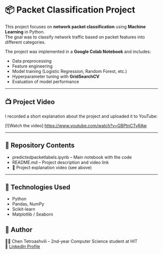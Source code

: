# 📦 Packet Classification Project

This project focuses on **network packet classification** using **Machine Learning** in Python.  
The goal was to classify network traffic based on packet features into different categories.  

The project was implemented in a **Google Colab Notebook** and includes:
- Data preprocessing  
- Feature engineering  
- Model training (Logistic Regression, Random Forest, etc.)  
- Hyperparameter tuning with **GridSearchCV**  
- Evaluation of model performance  

---

## 📺 Project Video
I recorded a short explanation about the project and uploaded it to YouTube:  

[![Watch the video] https://www.youtube.com/watch?v=GBPtnCTyRAw

---

## 📂 Repository Contents
- predictedpacketlabels.ipynb – Main notebook with the code  
- README.md – Project description and video link  
- 🎥 Project explanation video (see above)  

---

## 🚀 Technologies Used
- Python 
- Pandas, NumPy  
- Scikit-learn  
- Matplotlib / Seaborn  



## 📝 Author
👩‍💻 Chen Tetroashvili – 2nd-year Computer Science student at HIT  
📌 [LinkedIn Profile](https://www.linkedin.com/in/chen-tetroashvili-%D7%97%D7%9F-%D7%98%D7%98%D7%A8%D7%95%D7%90%D7%A9%D7%91%D7%99%D7%9C%D7%99-5-%D7%97%D7%95%D7%9E-%D7%97-%D7%99-junior-computer-science/)
